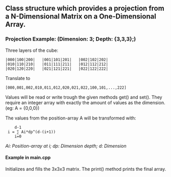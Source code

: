 ## Class structure which provides a projection from a N-Dimensional Matrix on a One-Dimensional Array.

### Projection Example: (Dimension: 3; Depth: {3,3,3};)

Three layers of the cube:
```
|000|100|200|   |001|101|201|   |002|102|202|
|010|110|210|   |011|111|211|   |012|112|212|
|020|120|220|   |021|121|221|   |022|122|222|
```
Translate to 
```
[000,001,002,010,011,012,020,021,022,100,101,...,222]
```
Values will be read or write trough the
given methods get() and set().
They require an integer array with exactly the
amount of values as the dimension. (eg: A = {0,0,0})

The values from the position-array A
will be transformed with:
```
    d-1
 i = ∑ Ai*dp^(d-(i+1))
    i=0
 ```

*Ai:    Position-array at i; dp:    Dimension depth; d:     Dimension*

#### Example in main.cpp
Initializes and fills the 3x3x3 matrix. The print() method prints the final array.
